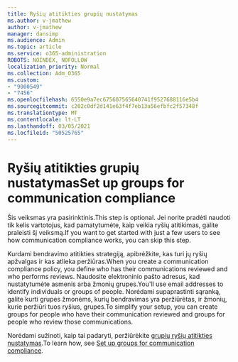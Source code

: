 ```yaml
---
title: Ryšių atitikties grupių nustatymas
ms.author: v-jmathew
author: v-jmathew
manager: dansimp
ms.audience: Admin
ms.topic: article
ms.service: o365-administration
ROBOTS: NOINDEX, NOFOLLOW
localization_priority: Normal
ms.collection: Adm_O365
ms.custom:
- "9000549"
- "7456"
ms.openlocfilehash: 6550e9a7ec675607565640741f9527688116e5b4
ms.sourcegitcommit: c202c0df2d141e63f4f7eb13a56efbfc2f57348f
ms.translationtype: MT
ms.contentlocale: lt-LT
ms.lasthandoff: 03/05/2021
ms.locfileid: "50525765"
---
```

# <a name="set-up-groups-for-communication-compliance"></a><span data-ttu-id="d2385-102">Ryšių atitikties grupių nustatymas</span><span class="sxs-lookup"><span data-stu-id="d2385-102">Set up groups for communication compliance</span></span>

<span data-ttu-id="d2385-103">Šis veiksmas yra pasirinktinis.</span><span class="sxs-lookup"><span data-stu-id="d2385-103">This step is optional.</span></span> <span data-ttu-id="d2385-104">Jei norite pradėti naudoti tik kelis vartotojus, kad pamatytumėte, kaip veikia ryšių atitikimas, galite praleisti šį veiksmą.</span><span class="sxs-lookup"><span data-stu-id="d2385-104">If you want to get started with just a few users to see how communication compliance works, you can skip this step.</span></span>  
  
<span data-ttu-id="d2385-105">Kurdami bendravimo atitikties strategiją, apibrėžkite, kas turi jų ryšių apžvalgas ir kas atlieka peržiūras.</span><span class="sxs-lookup"><span data-stu-id="d2385-105">When you create a communication compliance policy, you define who has their communications reviewed and who performs reviews.</span></span> <span data-ttu-id="d2385-106">Naudosite elektroninio pašto adresus, kad nustatytumėte asmenis arba žmonių grupes.</span><span class="sxs-lookup"><span data-stu-id="d2385-106">You'll use email addresses to identify individuals or groups of people.</span></span> <span data-ttu-id="d2385-107">Norėdami supaprastinti sąranką, galite kurti grupes žmonėms, kurių bendravimas yra peržiūrėtas, ir žmonių, kurie peržiūri tuos ryšius, grupes.</span><span class="sxs-lookup"><span data-stu-id="d2385-107">To simplify your setup, you can create groups for people who have their communication reviewed and groups for people who review those communications.</span></span>  
  
<span data-ttu-id="d2385-108">Norėdami sužinoti, kaip tai padaryti, peržiūrėkite [grupių ryšių atitikties nustatymas](https://go.microsoft.com/fwlink/?linkid=2129594).</span><span class="sxs-lookup"><span data-stu-id="d2385-108">To learn how, see [Set up groups for communication compliance](https://go.microsoft.com/fwlink/?linkid=2129594).</span></span>

